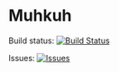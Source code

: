 # Muhkuh

Build status: [![Build Status](https://travis-ci.org/muhkuh-sys/muhkuh.svg?branch=plugin_interface_v2)](https://travis-ci.org/muhkuh-sys/muhkuh.svg?branch=plugin_interface_v2)

Issues: [![Issues](https://badge.waffle.io/Muhkuh-sys/muhkuh.svg?label=ready&title=Ready)](https://badge.waffle.io/Muhkuh-sys/muhkuh.svg?label=ready&title=Ready)


